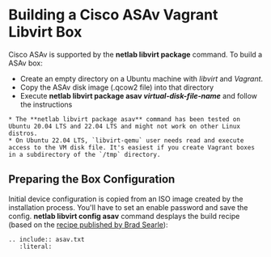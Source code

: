 # Building a Cisco ASAv Vagrant Libvirt Box

Cisco ASAv is supported by the **netlab libvirt package** command. To build a ASAv box:

* Create an empty directory on a Ubuntu machine with *libvirt* and *Vagrant*.
* Copy the ASAv disk image (.qcow2 file) into that directory
* Execute **netlab libvirt package asav _virtual-disk-file-name_** and follow the instructions

```{warning}
* The **‌netlab libvirt package asav** command has been tested on Ubuntu 20.04 LTS and 22.04 LTS and might not work on other Linux distros.
* On Ubuntu 22.04 LTS, `libvirt-qemu` user needs read and execute access to the VM disk file. It's easiest if you create Vagrant boxes in a subdirectory of the `/tmp` directory.
```

## Preparing the Box Configuration

Initial device configuration is copied from an ISO image created by the installation process. You'll have to set an enable password and save the config. 
**netlab libvirt config asav** command desplays the build recipe (based on the [recipe published by Brad Searle](https://codingpackets.com/blog/cisco-asav-vagrant-libvirt-box-install/)):

```{eval-rst}
.. include:: asav.txt
   :literal:
```

